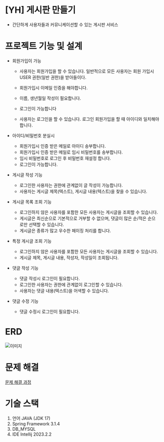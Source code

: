 # [YH] 게시판 만들기
-  간단하게 사용자들과 커뮤니케이션할 수 있는 게시판 서비스

# 프로젝트 기능 및 설계
- 회원가입이 가능

  - 사용자는 회원가입을 할 수 있습니다. 일반적으로 모든 사용자는 회원 가입시 USER 권한(일반 권한)을 받아들이다.
  - 회원가입시 이메일 인증을 해야합니다.
  - 이름, 생년월일 작성이 필요합니다.
  - 로그인이 가능합니다

  - 사용자는 로그인을 할 수 있습니다. 로그인 회원가입을 할 때 아이디와 일치해야 합니다.
 
- 아이디/비밀번호 분실시
  - 회원가입시 인증 받은 메일로 아이디 송부합니다.
  - 회원가입시 인증 받은 메일로 임시 비밀번호를 송부합니다.
  - 임시 비밀번호로 로그인 후 비밀번호 재설정 합니다.
  - 로그인이 가능합니다.

- 게시글 작성 기능

  - 로그인한 사용자는 권한에 관계없이 글 작성이 가능합니다.
  - 사용자는 게시글 제목(텍스트), 게시글 내용(텍스트)을 찾을 수 있습니다.
- 게시글 목록 조회 기능

  - 로그인하지 않은 사용자를 포함한 모든 사용자는 게시글을 조회할 수 있습니다.
  - 게시글은 최신순으로 기본적으로 거부할 수 없으며, 댓글이 많은 순/적은 순으로만 선택할 수 있습니다.
  - 게시글은 종류가 많고 우수한 페이징 처리를 합니다.
- 특정 게시글 조회 기능

  - 로그인하지 않은 사용자를 포함한 모든 사용자는 게시글을 조회할 수 있습니다.
  - 게시글 제목, 게시글 내용, 작성자, 작성일이 조회됩니다.

- 댓글 작성 기능

  - 댓글 작성시 로그인이 필요합니다.
  - 로그인한 사용자는 권한에 관계없이 로그인할 수 있습니다.
  - 사용자는 댓글 내용(텍스트)을 어색할 수 있습니다.
 
- 댓글 수정 기능
  - 댓글 수정시 로그인이 필요합니다.
 
# ERD
![이미지]([https://github.com/namyoonhee/Topic-3/assets/135304661/bb2e7490-8a60-4ad1-acc4-5715e06ab19d](https://github.com/namyoonhee/Topic-3/assets/135304661/617a8849-1441-4667-88cf-4198d11e2148))

# 문제 해결
[문제 해결 과정](TROUBLE_SHOOTING.md)

# 기술 스택
1. 언어 JAVA (JDK 17)
2. Spring Framework 3.1.4
3. DB_MYSQL
4. IDE Intellij 2023.2.2
